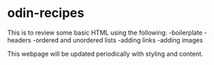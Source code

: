 # odin-recipes
This is to review some basic HTML using the following:
-boilerplate
-headers
-ordered and unordered lists
-adding links
-adding images

This webpage will be updated periodically with styling and content.